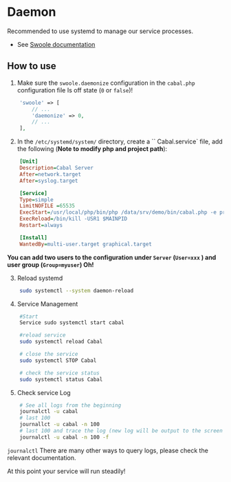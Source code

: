# Daemon

Recommended to use systemd to manage our service processes. 

- See [Swoole documentation](https://wiki.swoole.com/wiki/page/699.html) 

## How to use 

1. Make sure the `swoole.daemonize` configuration in the `cabal.php` configuration file Is off state (`0` or `false`)! 
```php 
    'swoole' => [ 
        // ... 
        'daemonize' => 0, 
        // ... 
    ], 
``` 
2. In the `/etc/systemd/system/` directory, create a `` Cabal.service` file, add the following (**Note to modify php and project path**): 
```ini 
    [Unit] 
    Description=Cabal Server 
    After=network.target 
    After=syslog.target 

    [Service] 
    Type=simple 
    LimitNOFILE =65535 
    ExecStart=/usr/local/php/bin/php /data/srv/demo/bin/cabal.php -e prod
    ExecReload=/bin/kill -USR1 $MAINPID 
    Restart=always 

    [Install] 
    WantedBy=multi-user.target graphical.target 
``` 
**You can add two users to the configuration under `Server` (`User=xxx` ) and user group (`Group=myuser`) Oh!** 

3. Reload systemd 
```bash 
    sudo systemctl --system daemon-reload 
``` 

4. Service Management 
```bash 
    #Start 
    Service sudo systemctl start cabal 
``` 
```bash 
    #reload service 
    sudo systemctl reload Cabal 
``` 
```bash 
    # close the service 
    sudo systemctl STOP Cabal 
``` 
```bash 
    # check the service status 
    sudo systemctl status Cabal 
``` 

5. Check service Log
```bash 
    # See all logs from the beginning 
    journalctl -u cabal 
    # last 100 
    journallct -u cabal -n 100 
    # last 100 and trace the log (new log will be output to the screen immediately, similar to tail -f / tailf) 
    journalctl -u cabal -n 100 -f 
``` 
`journalctl` There are many other ways to query logs, please check the relevant documentation. 



At this point your service will run steadily!